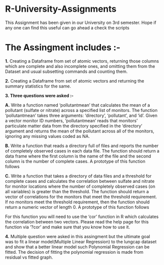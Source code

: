 # R-University-Assignments
This Assignment has been given in our University on 3rd semester. Hope if any one can find this useful can go ahead a check the scripts 

# The Assingment includes :-

**1.** Creating a Dataframe from set of atomic vectors, returning those columns which are complete and also incomplete ones, and omitting them from the Dataset and usual subsetting commands and counting them.

**2.** Creating a Dataframe from set of atomic vectors and returning the summary statistics for the same.

**3. Three questions were asked :-**

**A.** Write a function named ‘pollutantmean’ that calculates the mean of a pollutant (sulfate or nitrate) across a specified list          of monitors. The function ‘pollutantmean’ takes three arguments: ‘directory’, ‘pollutant’, and ‘id’. Given a vector monitor ID numbers, ‘pollutantmean’ reads that monitors’ particulate matter data from the directory specified in the ‘directory’ argument and returns the mean of the pollutant across all of the monitors, ignoring any missing values coded as NA.

**B.** Write a function that reads a directory full of files and reports the number of completely observed cases in each data file. The function should return a data frame where the first column is the name of the file and the second column is the number of complete cases. A prototype of this function follows

**C.** Write a function that takes a directory of data files and a threshold for complete cases and calculates the correlation between sulfate and nitrate for monitor locations where the number of completely observed cases (on all variables) is greater than the threshold. The function should return a vector of correlations for the monitors that meet the threshold requirement. If no monitors meet the threshold requirement, then the function should return a numeric vector of length 0. A prototype of this function follows

For this function you will need to use the ‘cor’ function in R which calculates the correlation between two vectors. Please read the help page for this function via ‘?cor’ and make sure that you know how to use it.

**4.** Multiple question were asked in this assingment but the ultimate goal was to fit a linear model(Multiple Linear Regression) to the lungcap dataset and show that a better linear model such Polynomial Regression can be fitted. The decision of fitting the polynomial regression is made from residual vs fitted graph.
